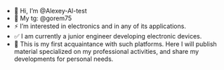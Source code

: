 - 👋 Hi, I’m @Alexey-Al-test
- 🔎 My tg: @gorem75
- ⚡ I’m interested in electronics and in any of its applications.
- ✅ I am currently a junior engineer developing electronic devices. 
- 🧩 This is my first acquaintance with such platforms. Here I will publish material specialized on my professional activities, and share my developments for personal needs.


